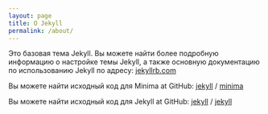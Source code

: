 ```yaml
---
layout: page
title: О Jekyll
permalink: /about/
---
```


Это базовая тема Jekyll. Вы можете найти более подробную информацию о настройке темы Jekyll, а также основную документацию по использованию Jekyll по адресу: [jekyllrb.com](https://jekyllrb.com/)

Вы можете найти исходный код для Minima at GitHub:
[jekyll][jekyll-organization] /
[minima](https://github.com/jekyll/minima)

Вы можете найти исходный код для Jekyll at GitHub:
[jekyll][jekyll-organization] /
[jekyll](https://github.com/jekyll/jekyll)


[jekyll-organization]: https://github.com/jekyll
